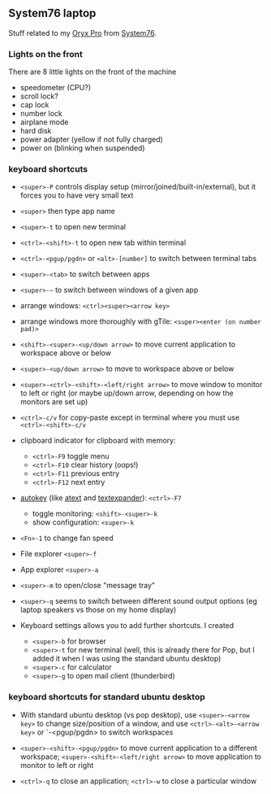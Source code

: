 ## System76 laptop

Stuff related to my [Oryx Pro](https://system76.com/laptops/oryx) from
[System76](https://system76.com).

### Lights on the front

There are 8 little lights on the front of the machine

- speedometer (CPU?)
- scroll lock?
- cap lock
- number lock
- airplane mode
- hard disk
- power adapter (yellow if not fully charged)
- power on (blinking when suspended)

### keyboard shortcuts

- `<super>-P` controls display setup (mirror/joined/built-in/external),
  but it forces you to have very small text

- `<super>` then type app name

- `<super>-t` to open new terminal
- `<ctrl>-<shift>-t` to open new tab within terminal
- `<ctrl>-<pgup/pgdn>` or `<alt>-[number]` to switch between terminal tabs
- `<super>-<tab>` to switch between apps
- `<super>-~` to switch between windows of a given app


- arrange windows: `<ctrl><super><arrow key>`
- arrange windows more thoroughly with gTile: `<super><enter (on number pad)>`
- `<shift>-<super>-<up/down arrow>` to move current application to
  workspace above or below
- `<super>-<up/down arrow>` to move to workspace above or below
- `<super>-<ctrl>-<shift>-<left/right arrow>` to move window to
  monitor to left or right (or maybe up/down arrow, depending on how
  the monitors are set up)

- `<ctrl>-c/v` for copy-paste except in terminal where you must use `<ctrl>-<shift>-c/v`
- clipboard indicator for clipboard with memory:
  - `<ctrl>-F9` toggle menu
  - `<ctrl>-F10` clear history (oops!)
  - `<ctrl>-F11` previous entry
  - `<ctrl>-F12` next entry

- [autokey](https://github.com/autokey/autokey) (like
  [atext](https://textexpander.com) and
  [textexpander](https://textexpander.com)): `<ctrl>-F7`

  - toggle monitoring: `<shift>-<super>-k`
  - show configuration: `<super>-k`

- `<Fn>-1` to change fan speed

- File explorer `<super>-f`
- App explorer `<super>-a`
- `<super>-m` to open/close "message tray"

- `<super>-q` seems to switch between different sound output options
  (eg laptop speakers vs those on my home display)

- Keyboard settings allows you to add further shortcuts. I created

  - `<super>-b` for browser
  - `<super>-t` for new terminal (well, this is already there for Pop,
    but I added it when I was using the standard ubuntu desktop)
  - `<super>-c` for calculator
  - `<super>-g` to open mail client (thunderbird)


### keyboard shortcuts for standard ubuntu desktop

- With standard ubuntu desktop (vs pop desktop), use
  `<super>-<arrow key>` to change size/position of a window, and use
  `<ctrl>-<alt>-<arrow key>` or `<super>-<pgup/pgdn> to switch
  workspaces

- `<super>-<shift>-<pgup/pgdn>` to move current application to a
  different workspace; `<super>-<shift>-<left/right arrow>` to move
  application to monitor to left or right

- `<ctrl>-q` to close an application; `<ctrl>-w` to close a particular
  window
